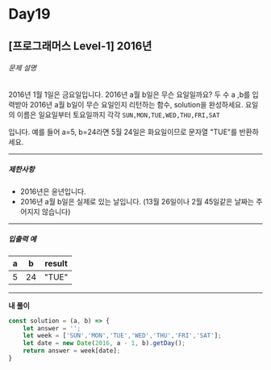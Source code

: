# Day19



## [프로그래머스 Level-1] 2016년

###### 문제 설명

2016년 1월 1일은 금요일입니다. 2016년 a월 b일은 무슨 요일일까요? 두 수 a ,b를 입력받아 2016년 a월 b일이 무슨 요일인지 리턴하는 함수, solution을 완성하세요. 요일의 이름은 일요일부터 토요일까지 각각 `SUN,MON,TUE,WED,THU,FRI,SAT`

입니다. 예를 들어 a=5, b=24라면 5월 24일은 화요일이므로 문자열 "TUE"를 반환하세요.

------

##### 제한사항

- 2016년은 윤년입니다.
- 2016년 a월 b일은 실제로 있는 날입니다. (13월 26일이나 2월 45일같은 날짜는 주어지지 않습니다)

------

##### 입출력 예

| a    | b    | result |
| ---- | ---- | ------ |
| 5    | 24   | "TUE"  |

------

**내 풀이**

```js
const solution = (a, b) => {
    let answer = '';
    let week = ['SUN','MON','TUE','WED','THU','FRI','SAT'];
    let date = new Date(2016, a - 1, b).getDay();
    return answer = week[date];
}
```

